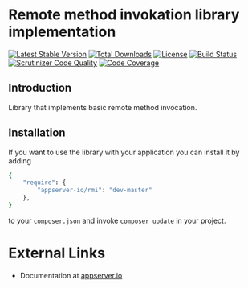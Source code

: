 # Remote method invokation library implementation

[![Latest Stable Version](https://poser.pugx.org/appserver-io/rmi/v/stable.png)](https://packagist.org/packages/appserver-io/rmi) [![Total Downloads](https://poser.pugx.org/appserver-io/rmi/downloads.png)](https://packagist.org/packages/appserver-io/rmi) [![License](https://poser.pugx.org/appserver-io/rmi/license.png)](https://packagist.org/packages/appserver-io/rmi) [![Build Status](https://travis-ci.org/appserver-io/rmi.png)](https://travis-ci.org/appserver-io/rmi) [![Scrutinizer Code Quality](https://scrutinizer-ci.com/g/appserver-io/rmi/badges/quality-score.png?b=master)](https://scrutinizer-ci.com/g/appserver-io/rmi/?branch=master) [![Code Coverage](https://scrutinizer-ci.com/g/appserver-io/rmi/badges/coverage.png?b=master)](https://scrutinizer-ci.com/g/appserver-io/rmi/?branch=master)

## Introduction

Library that implements basic remote method invocation.

## Installation

If you want to use the library with your application you can install it by adding

```sh
{
    "require": {
        "appserver-io/rmi": "dev-master"
    },
}
```

to your ```composer.json``` and invoke ```composer update``` in your project.

# External Links

* Documentation at [appserver.io](http://docs.appserver.io)